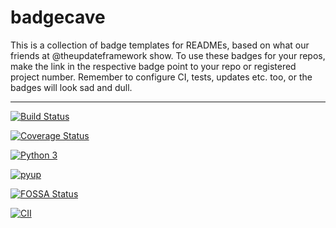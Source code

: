 # badgecave

This is a collection of badge templates for READMEs, based on what our friends
at @theupdateframework show.
To use these badges for your repos, make the link in the respective badge
point to your repo or registered project number. Remember to configure CI,
tests, updates etc. too, or the badges will look sad and dull.

---------

[![Build Status](https://travis-ci.org/aaaaalbert/badgecave.svg?branch=master)](https://travis-ci.org/aaaaalbert/badgecave)

[![Coverage Status](https://coveralls.io/repos/aaaaalbert/badgecave/badge.png)](https://coveralls.io/r/aaaaalbert/badgecave)

[![Python 3](https://pyup.io/repos/github/aaaaalbert/badgecave/python-3-shield.svg)](https://pyup.io/repos/github/aaaaalbert/badgecave/)

[![pyup](https://pyup.io/repos/github/aaaaalbert/badgecave/shield.svg)](https://pyup.io/repos/github/aaaaalbert/badgecave/)

[![FOSSA Status](https://app.fossa.io/api/projects/git%2Bgithub.com%2Faaaaalbert%2Fbadgecave.svg?type=shield)](https://app.fossa.io/projects/git%2Bgithub.com%2Faaaaalbert%2Fbadgecave?ref=badge_shield)

[![CII](https://bestpractices.coreinfrastructure.org/projects/XXXXX/badge)](https://bestpractices.coreinfrastructure.org/projects/XXXXX)
